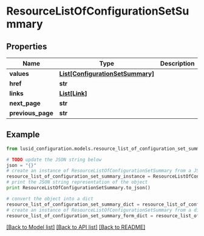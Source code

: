 # ResourceListOfConfigurationSetSummary


## Properties
Name | Type | Description | Notes
------------ | ------------- | ------------- | -------------
**values** | [**List[ConfigurationSetSummary]**](ConfigurationSetSummary.md) |  | 
**href** | **str** |  | [optional] 
**links** | [**List[Link]**](Link.md) |  | [optional] 
**next_page** | **str** |  | [optional] 
**previous_page** | **str** |  | [optional] 

## Example

```python
from lusid_configuration.models.resource_list_of_configuration_set_summary import ResourceListOfConfigurationSetSummary

# TODO update the JSON string below
json = "{}"
# create an instance of ResourceListOfConfigurationSetSummary from a JSON string
resource_list_of_configuration_set_summary_instance = ResourceListOfConfigurationSetSummary.from_json(json)
# print the JSON string representation of the object
print ResourceListOfConfigurationSetSummary.to_json()

# convert the object into a dict
resource_list_of_configuration_set_summary_dict = resource_list_of_configuration_set_summary_instance.to_dict()
# create an instance of ResourceListOfConfigurationSetSummary from a dict
resource_list_of_configuration_set_summary_form_dict = resource_list_of_configuration_set_summary.from_dict(resource_list_of_configuration_set_summary_dict)
```
[[Back to Model list]](../README.md#documentation-for-models) [[Back to API list]](../README.md#documentation-for-api-endpoints) [[Back to README]](../README.md)


